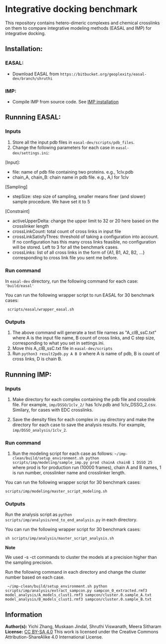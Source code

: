 # Integrative docking benchmark 

This repository contains hetero-dimeric complexes and chemical crosslinks on them to compare integrative modeling methods (EASAL and IMP) for integrative docking.


## **Installation:**
### EASAL:
* Download EASAL from `https://bitbucket.org/geoplexity/easal-dev/branch/shruthi`

### IMP:
* Compile IMP from source code. See [IMP installation](https://github.com/salilab/imp)

## **Runnning EASAL:**

### Inputs
1. Store all the input pdb files in `easal-dev/scripts/pdb_files`.
2. Change the following parameters for each case in `easal-dev/settings.ini`:

[Input]:
* file: name of pdb file containing two proteins. e.g., 1clv.pdb
* chain_A, chain_B: chain name in pdb file. e.g., A,I for 1clv

[Sampling]
* stepSize: step size of sampling, smaller means finer (and slower) sample procedure. We have set it to 5

[Constraint]
* activeUpperDelta: change the upper limit to 32 or 20 here based on the crosslinker length
* crossLinkCount: total count of cross links in input file
* crossLinkSatisfyThres: threshold of taking a configuration into account. If no configuration has this many cross links feasible, no configuration will be stored. Left to 3 for all the benchmark cases. 
* crossLinks: list of all cross links in the form of {A1, B1, A2, B2, ...} corresponding to cross link file you sent me before.

### Run command
In `easal-dev` directory, run the following command for each case:
`'build/easal' `

You can run the following wrapper script to run EASAL for 30 benchmark cases:
 
```
 scripts/easal/wrapper_easal.sh
```

### Outputs
1. The above command will generate a text file names as "A_clB_ssC.txt" where A is the input file name, B count of cross links, and C step size, corresponding to what you set in settings.ini. 
2. Move this A_clB_ssC.txt file in `easal-dev/scripts` 
3. Run `python3 result2pdb.py A B D` where A is name of pdb, B is count of cross links, D is chain B.

## **Runnning IMP:**

### Inputs
1. Make directory for each complex containing the pdb file and crosslink file. For example, `imp/DSSO/1clv_2/` has 1clv.pdb and 1clv_DSSO_2.csv. Similary, for cases with EDC crosslinks.

2. Save the density files for each complex in `imp` directory and make the directory for each case to save the analysis results. For example, `imp/DSSO_analysis/1clv_2`.

### Run command
1. Run the modeling script for each case as follows:
`~/imp-clean/build/setup_environment.sh python scripts/imp/modeling/sample_imp.py prod chainA chainB 1 DSSO 25`
where prod is for production run (10000 frames), chain A and B names, 1 is run number, crosslinker name and crosslinker length. 


You can run the following wrapper script for 30 benchmark cases:

```
scripts/imp/modeling/master_script_modeling.sh
```
### Outputs
Run the analysis script as `python scripts/imp/analysis/end_to_end_analysis.py` in each directory.

You can run the following wrapper script for 30 benchmark cases:

```
sh scripts/imp/analysis/master_script_analysis.sh
```

**Note**
 
We used -s -ct commands to cluster the models at a precision higher than the sampling precision.

Run the following command in each directory and change the cluster number based on each case.
```
 ~/imp-clean/build/setup_environment.sh python scripts/imp/analysis/extract_sampcon.py sampcon_0_extracted.rmf3 model_analysis/A_models_clust1.rmf3 sampcon/cluster.0.sample_A.txt model_analysis/B_models_clust1.rmf3 sampcon/cluster.0.sample_B.txt
```

## **Information**
**Author(s):** Yichi Zhang, Muskaan Jindal, Shruthi Viswanath, Meera Sitharam  
**License:** [CC BY-SA 4.0](https://creativecommons.org/licenses/by-sa/4.0/)
This work is licensed under the Creative Commons Attribution-ShareAlike 4.0
International License.  

 
 
 
 
 
 
 
 

